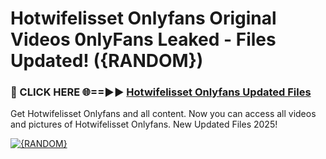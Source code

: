 # Hotwifelisset Onlyfans Original Videos 0nlyFans Leaked - Files Updated! ({RANDOM})

<h3>🔴 CLICK HERE 🌐==►► <a href="https://betterlinks.top/A2PfLJ" rel="nofollow">Hotwifelisset Onlyfans Updated Files</a></h3>

Get Hotwifelisset Onlyfans and all content. Now you can access all videos and pictures of Hotwifelisset Onlyfans. New Updated Files 2025!

[![{RANDOM}](https://i.imgur.com/ppqm5kG.gif)](https://betterlinks.top/A2PfLJ)